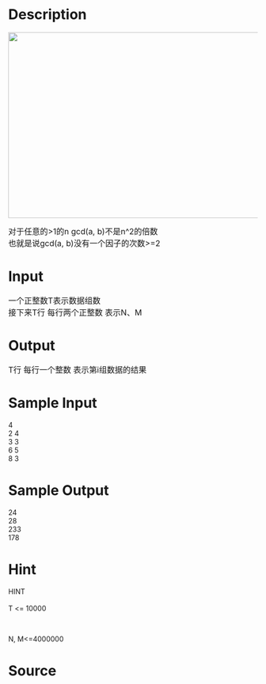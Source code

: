 
# Description

<div class="content"><p><span style="font-size: medium"><img height="376" alt="" width="542" src="/source/bzoj/2694/img/aHR0cHM6Ly9seWRzeS5jb20vSnVkZ2VPbmxpbmUvdXBsb2FkLzIwMTIwNC9mYSgxKS5qcGc=.jpg"/></span></p>
<p><span style="font-size: medium"><!--StartFragment --></span></p>
<div><span style="font-size: medium">对于任意的&gt;1的n gcd(a, b)不是n^2的倍数<br/>
也就是说gcd(a, b)没有一个因子的次数&gt;=2<br/>
</span></div></div>

# Input

<div class="content"><div><span style="font-size: 12pt">一个正整数T表示数据组数</span></div>
<div><span style="font-size: 12pt">接下来T行 每行两个正整数 表示N、M</span></div></div>

# Output

<div class="content"><div><span style="font-size: 12pt">T</span><span style="font-size: 12pt">行 每行一个整数 表示第i组数据的结果</span></div></div>

# Sample Input

<div class="content"><span class="sampledata">4<br/>
2 4<br/>
3 3<br/>
6 5<br/>
8 3<br/>
</span></div>

# Sample Output

<div class="content"><span class="sampledata">24<br/>
28<br/>
233<br/>
178<br/>
</span></div>

# Hint

<div class="content"><p></p><p>HINT<br/><br/>
T &lt;= 10000</p><br/>
<p>N, M&lt;=4000000</p><p></p></div>

# Source

<div class="content"><p><a href="problemset.php?search="></a></p></div>

